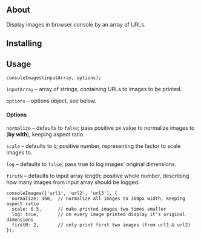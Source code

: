 ## About
Display images in browser console by an array of URLs.
## Installing
## Usage
```
consoleImages(inputArray, options);
```
```inputArray``` – array of strings, containing URLs to images to be printed.

```options``` – options object, see below.
#### Options
```normalize``` – defaults to ```false```; pass positive px value to normalize images to (**by with**), keeping aspect ratio.
 
```scale``` – defaults to ```1```; positive number, representing the factor to scale images to.

```log``` – defaults to ```false```; pass true to log images' original dimensions.

```firstN``` – defaults to input array length; positive whole number, describing how many images from input array should be logged.

```
consoleImages(['url1', 'url2', 'url3'], {
  normalize: 360,  // normalize all images to 360px width, keeping aspect ratio
  scale: 0.5,      // make printed images two times smaller
  log: true,       // on every image printed display it's original dimensions
  firstN: 2,       // only print first two images (from url1 & url2)
});
```
